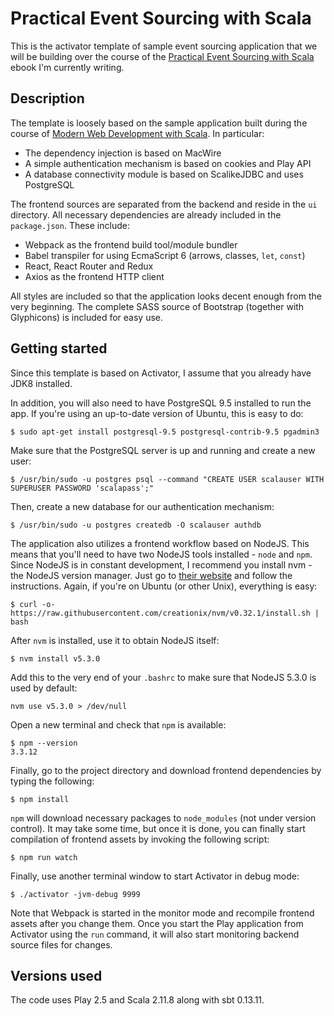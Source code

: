 # Practical Event Sourcing with Scala

This is the activator template of sample event sourcing application that we will be building over the course of the [Practical Event Sourcing with Scala](https://leanpub.com/practical-event-sourcing-with-scala) ebook I'm currently writing.

## Description

The template is loosely based on the sample application built during the course of [Modern Web Development with Scala](https://leanpub.com/modern-web-development-with-scala). In particular:

* The dependency injection is based on MacWire
* A simple authentication mechanism is based on cookies and Play API
* A database connectivity module is based on ScalikeJDBC and uses PostgreSQL

The frontend sources are separated from the backend and reside in the `ui` directory. All necessary dependencies are already included in the `package.json`. These include:

* Webpack as the frontend build tool/module bundler
* Babel transpiler for using EcmaScript 6 (arrows, classes, `let`, `const`)
* React, React Router and Redux
* Axios as the frontend HTTP client

All styles are included so that the application looks decent enough from the very beginning. The complete SASS source of Bootstrap (together with Glyphicons) is included for easy use.

## Getting started

Since this template is based on Activator, I assume that you already have JDK8 installed.

In addition, you will also need to have PostgreSQL 9.5 installed to run the app. If you're using an up-to-date version of Ubuntu, this is easy to do:

```
$ sudo apt-get install postgresql-9.5 postgresql-contrib-9.5 pgadmin3
```

Make sure that the PostgreSQL server is up and running and create a new user:

```
$ /usr/bin/sudo -u postgres psql --command "CREATE USER scalauser WITH SUPERUSER PASSWORD 'scalapass';"
```

Then, create a new database for our authentication mechanism:

```
$ /usr/bin/sudo -u postgres createdb -O scalauser authdb
```

The application also utilizes a frontend workflow based on NodeJS. This means that you'll need to have two NodeJS tools installed - `node` and `npm`. Since NodeJS is in constant development, I recommend you install nvm - the NodeJS version manager. Just go to <a href="https://github.com/creationix/nvm#install-script">their website</a> and follow the instructions. Again, if you're on Ubuntu (or other Unix), everything is easy:

```
$ curl -o- https://raw.githubusercontent.com/creationix/nvm/v0.32.1/install.sh | bash
```

After `nvm` is installed, use it to obtain NodeJS itself:

```
$ nvm install v5.3.0
```

Add this to the very end of your `.bashrc` to make sure that NodeJS 5.3.0 is used by default:

```
nvm use v5.3.0 > /dev/null
```

Open a new terminal and check that `npm` is available:

```
$ npm --version
3.3.12
```

Finally, go to the project directory and download frontend dependencies by typing the following:

```
$ npm install
```

`npm` will download necessary packages to `node_modules` (not under version control). It may take some time, but once it is done, you can finally start compilation of frontend assets by invoking the following script:

```
$ npm run watch
```

Finally, use another terminal window to start Activator in debug mode:

```
$ ./activator -jvm-debug 9999
```

Note that Webpack is started in the monitor mode and recompile frontend assets after you change them. Once you start the Play application from Activator using the `run` command, it will also start monitoring backend source files for changes.


## Versions used

The code uses Play 2.5 and Scala 2.11.8 along with sbt 0.13.11.
